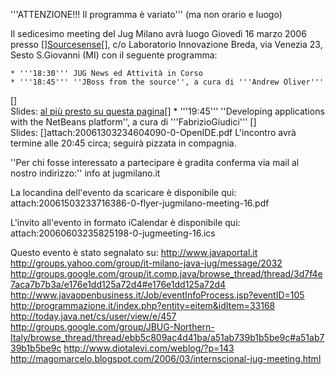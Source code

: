 '''ATTENZIONE!!! Il programma è variato''' (ma non orario e luogo)

Il sedicesimo meeting del Jug Milano avrà luogo Giovedì 16 marzo 2006 presso [<html>]<a href="http://www.sourcesense.com/" title="vai sul sito aziendale di Sourcesense">Sourcesense</a>[</html>], c/o Laboratorio Innovazione Breda, via Venezia 23, Sesto S.Giovanni (MI)
con il seguente programma:

	* '''18:30''' JUG News ed Attività in Corso
	* '''18:45''' ''JBoss from the source'', a cura di '''Andrew Oliver'''
[<html>]<br/>Slides: <a href="#">al più presto su questa pagina</a>[</html>]
	* '''19:45''' ''Developing applications with the NetBeans platform'', a cura di '''FabrizioGiudici'''
[<html>]<br/>Slides: [</html>]attach:20061303234604090-0-OpenIDE.pdf
L'incontro avrà termine alle 20:45 circa; seguirà pizzata in compagnia. 

''Per chi fosse interessato a partecipare è gradita conferma via mail al nostro indirizzo:'' info at jugmilano.it

La locandina dell'evento da scaricare è disponibile qui:
attach:20061503233716386-0-flyer-jugmilano-meeting-16.pdf

L'invito all'evento in formato iCalendar è disponibile qui:
attach:20060603235825198-0-jugmeeting-16.ics

Questo evento è stato segnalato su:
http://www.javaportal.it
http://groups.yahoo.com/group/it-milano-java-jug/message/2032
http://groups.google.com/group/it.comp.java/browse_thread/thread/3d7f4e7aca7b7b3a/e176e1dd125a72d4#e176e1dd125a72d4
http://www.javaopenbusiness.it/Job/eventInfoProcess.jsp?eventID=105
http://programmazione.it/index.php?entity=eitem&idItem=33168
http://today.java.net/cs/user/view/e/457
http://groups.google.com/group/JBUG-Northern-Italy/browse_thread/thread/ebb5c809ac4d41ba/a51ab739b1b5be9c#a51ab739b1b5be9c
http://www.diotalevi.com/weblog/?p=143
http://magomarcelo.blogspot.com/2006/03/internscional-jug-meeting.html

